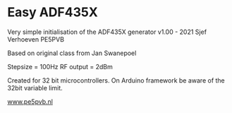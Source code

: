 # Easy ADF435X

Very simple initialisation of the ADF435X generator
 v1.00 - 2021 Sjef Verhoeven PE5PVB
   
 Based on original class from Jan Swanepoel
   
 Stepsize = 100Hz
 RF output = 2dBm
   
 Created for 32 bit microcontrollers. On Arduino framework be aware of the 32bit variable limit.
   
 www.pe5pvb.nl
